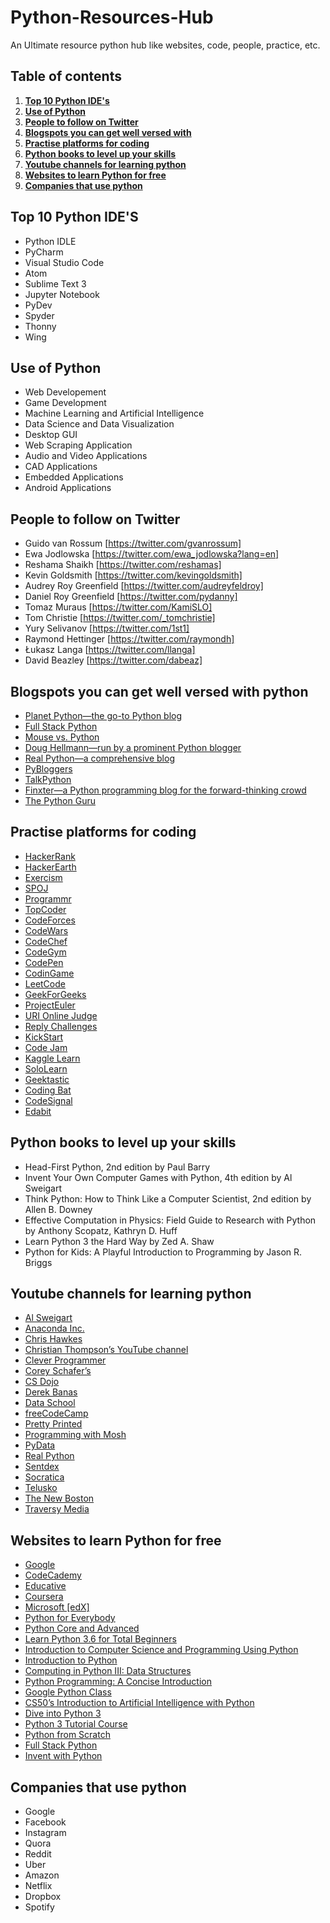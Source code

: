 # Python-Resources-Hub
An Ultimate resource python hub like websites, code, people, practice, etc.

## Table of contents
1. **[Top 10 Python IDE's](#Top-10-Python-IDE's)**
2. **[Use of Python](#Use-of-Python)**
3. **[People to follow on Twitter](#People-to-follow-on-Twitter)**
4. **[Blogspots you can get well versed with](#Blogspots-you-can-get-well-versed-with-python)**
5. **[Practise platforms for coding](#Practise-platforms-for-coding)**
6. **[Python books to level up your skills](#Python-books-to-level-up-your-skills)**
7. **[Youtube channels for learning python](#Youtube-channels-for-learning-python)**
8. **[Websites to learn Python for free](#Websites-to-learn-Python-for-free)**
9. **[Companies that use python](#Companies-that-use-python)**

## Top 10 Python IDE'S
- Python IDLE
- PyCharm
- Visual Studio Code
- Atom
- Sublime Text 3
- Jupyter Notebook
- PyDev
- Spyder
- Thonny
- Wing

## Use of Python 
- Web Developement
- Game Development 
- Machine Learning and Artificial Intelligence
- Data Science and Data Visualization 
- Desktop GUI
- Web Scraping Application 
- Audio and Video Applications
- CAD Applications
- Embedded Applications
- Android Applications

## People to follow on Twitter
- Guido van Rossum [https://twitter.com/gvanrossum]
- Ewa Jodlowska [https://twitter.com/ewa_jodlowska?lang=en]
- Reshama Shaikh [https://twitter.com/reshamas]
- Kevin Goldsmith [https://twitter.com/kevingoldsmith]
- Audrey Roy Greenfield [https://twitter.com/audreyfeldroy]
- Daniel Roy Greenfield [https://twitter.com/pydanny]
- Tomaz Muraus [https://twitter.com/KamiSLO]
- Tom Christie [https://twitter.com/_tomchristie]
- Yury Selivanov [https://twitter.com/1st1]
- Raymond Hettinger [https://twitter.com/raymondh]
- Łukasz Langa [https://twitter.com/llanga]
- David Beazley [https://twitter.com/dabeaz]


## Blogspots you can get well versed with python
- [Planet Python—the go-to Python blog](https://planetpython.org/)
- [Full Stack Python](https://www.fullstackpython.com/blog.html)
- [Mouse vs. Python](http://www.blog.pythonlibrary.org/)
- [Doug Hellmann—run by a prominent Python blogger](https://doughellmann.com/posts/)
- [Real Python—a comprehensive blog](https://realpython.com/)
- [PyBloggers](http://www.pybloggers.com/)
- [TalkPython](https://talkpython.fm/episodes/all)
- [Finxter—a Python programming blog for the forward-thinking crowd](https://blog.finxter.com/blog/)
- [The Python Guru](https://thepythonguru.com/blog/)


## Practise platforms for coding
- [HackerRank](https://www.hackerrank.com/)
- [HackerEarth](https://www.hackerearth.com/)
- [Exercism](https://exercism.io/)
- [SPOJ](http://www.spoj.com/)
- [Programmr](http://www.programmr.com/exercises)
- [TopCoder](https://www.topcoder.com/challenges)
- [CodeForces](https://codeforces.com/)
- [CodeWars](https://www.codewars.com/users/sign_in)
- [CodeChef](https://www.codechef.com/)
- [CodeGym](https://codegym.cc/)
- [CodePen](https://codepen.io/)
- [CodinGame](https://www.codingame.com/start)
- [LeetCode](https://leetcode.com/problemset/all/)
- [GeekForGeeks](https://www.geeksforgeeks.org/puzzles/)
- [ProjectEuler](https://projecteuler.net/archives)
- [ URI Online Judge](https://www.urionlinejudge.com.br/judge/en/login)
- [Reply Challenges](https://challenges.reply.com/tamtamy/home.action)
- [KickStart](https://codingcompetitions.withgoogle.com/kickstart/about)
- [Code Jam](https://codingcompetitions.withgoogle.com/codejam)
- [Kaggle Learn](https://www.kaggle.com/learn/overview)
- [SoloLearn](https://www.sololearn.com/)
- [Geektastic](https://geektastic.com/)
- [Coding Bat](https://codingbat.com/java)
- [CodeSignal](https://codesignal.com/developers/interview-practice/)
- [Edabit](https://edabit.com/)

## Python books to level up your skills
- Head-First Python, 2nd edition by Paul Barry
- Invent Your Own Computer Games with Python, 4th edition by Al Sweigart
- Think Python: How to Think Like a Computer Scientist, 2nd edition by Allen B. Downey
- Effective Computation in Physics: Field Guide to Research with Python by Anthony Scopatz, Kathryn D. Huff 
- Learn Python 3 the Hard Way by Zed A. Shaw
- Python for Kids: A Playful Introduction to Programming by Jason R. Briggs

## Youtube channels for learning python
- [Al Sweigart](https://www.youtube.com/user/Albert10110/)
- [Anaconda Inc.](https://www.youtube.com/channel/UCND4vKhJssAtK8p1Blfj14Q)
- [Chris Hawkes](https://www.youtube.com/user/noobtoprofessional/)
- [Christian Thompson’s YouTube channel](https://www.youtube.com/channel/UC2vm-0XX5RkWCXWwtBZGOXg)
- [Clever Programmer](https://www.youtube.com/channel/UCqrILQNl5Ed9Dz6CGMyvMTQ)
- [Corey Schafer’s](https://www.youtube.com/channel/UCCezIgC97PvUuR4_gbFUs5g)
- [CS Dojo](https://www.youtube.com/channel/UCxX9wt5FWQUAAz4UrysqK9A)
- [Derek Banas](https://www.youtube.com/user/derekbanas)
- [Data School](https://www.youtube.com/user/dataschool)
- [freeCodeCamp](https://www.youtube.com/channel/UC8butISFwT-Wl7EV0hUK0BQ)
- [Pretty Printed](https://www.youtube.com/channel/UC-QDfvrRIDB6F0bIO4I4HkQ/)
- [Programming with Mosh](https://www.youtube.com/user/programmingwithmosh/)
- [PyData](https://www.youtube.com/user/PyDataTV/)
- [Real Python](https://www.youtube.com/channel/UCI0vQvr9aFn27yR6Ej6n5UA)
- [Sentdex](https://www.youtube.com/user/sentdex)
- [Socratica](https://www.youtube.com/user/SocraticaStudios/)
- [Telusko](https://www.youtube.com/channel/UC59K-uG2A5ogwIrHw4bmlEg)
- [The New Boston](https://www.youtube.com/user/thenewboston)
- [Traversy Media](https://www.youtube.com/user/TechGuyWeb)

## Websites to learn Python for free
- [Google](https://developers.google.com/edu/python/)
- [CodeCademy](http://bit.ly/2D5vvnV)
- [Educative](https://www.educative.io/courses/python-101-interactively-learn-how-to-program-with-python-3?affiliate_id=5073518643380224)
- [Coursera](https://www.coursera.org/in)
- [Microsoft [edX]](https://www.edx.org/)
- [Python for Everybody](https://www.py4e.com/)
- [Python Core and Advanced](https://www.udemy.com/course/python-core-and-advanced/)
- [Learn Python 3.6 for Total Beginners](https://www.udemy.com/course/python-3-for-total-beginners/)
- [ Introduction to Computer Science and Programming Using Python](https://www.awin1.com/cread.php?awinmid=6798&awinaffid=787739&ued=https%3A%2F%2Fwww.edx.org%2Fcourse%2Fintroduction-to-computer-science-and-programming-7)
- [Introduction to Python](https://campus.datacamp.com/courses/intro-to-python-for-data-science/chapter-1-python-basics?ex=1)
- [Computing in Python III: Data Structures](https://www.awin1.com/cread.php?awinmid=6798&awinaffid=787739&ued=https%3A%2F%2Fwww.edx.org%2Fcourse%2Fcomputing-in-python-iii-data-structures)
- [Python Programming: A Concise Introduction](https://click.linksynergy.com/deeplink?id=XMuWjHlUEYs&mid=40328&murl=https%3A%2F%2Fwww.coursera.org%2Flearn%2Fpython-programming-introduction)
- [Google Python Class](https://developers.google.com/edu/python/)
- [CS50’s Introduction to Artificial Intelligence with Python](https://www.awin1.com/cread.php?awinmid=6798&awinaffid=787739&ued=https%3A%2F%2Fwww.edx.org%2Fcourse%2Fcs50s-introduction-to-artificial-intelligence-with-python)
- [Dive into Python 3](https://diveintopython3.net/)
- [Python 3 Tutorial Course](https://www.python-course.eu/python3_course.php)
- [Python from Scratch](https://open.cs.uwaterloo.ca/python-from-scratch/)
- [Full Stack Python](https://www.fullstackpython.com/)
- [Invent with Python](http://inventwithpython.com/)

## Companies that use python
- Google
- Facebook
- Instagram
- Quora
- Reddit
- Uber
- Amazon
- Netflix
- Dropbox
- Spotify





